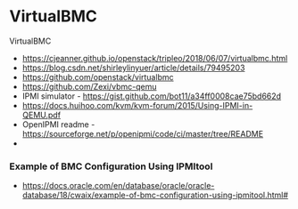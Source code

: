 VirtualBMC
========================

VirtualBMC

* https://cjeanner.github.io/openstack/tripleo/2018/06/07/virtualbmc.html
* https://blog.csdn.net/shirleylinyuer/article/details/79495203
* https://github.com/openstack/virtualbmc
* https://github.com/Zexi/vbmc-qemu
* IPMI simulator - https://gist.github.com/bot11/a34ff0008cae75bd662d
* https://docs.huihoo.com/kvm/kvm-forum/2015/Using-IPMI-in-QEMU.pdf
* OpenIPMI readme - https://sourceforge.net/p/openipmi/code/ci/master/tree/README
* 


### Example of BMC Configuration Using IPMItool
* https://docs.oracle.com/en/database/oracle/oracle-database/18/cwaix/example-of-bmc-configuration-using-ipmitool.html#
